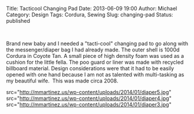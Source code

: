 Title: Tacticool Changing Pad 
Date: 2013-06-09 19:00
Author: Michael
Category: Design
Tags: Cordura, Sewing
Slug: changing-pad
Status: published

 

Brand new baby and I needed a "tacti-cool" changing pad to go along with
the messenger/diaper bag I had already made. The outer shell is 1000d
Cordura in Coyote Tan. A small piece of high density foam was used as a
cushion for the little fella. The poo guard or liner was made with
recycled billboard material. Design considerations were that it had to
be easily opened with one hand because I am not as talented with
multi-tasking as my beautiful wife.  This was made circa 2008.

src="http://mmartinez.us/wp-content/uploads/2014/01/diaper5.jpg"
src="http://mmartinez.us/wp-content/uploads/2014/01/diaper4.jpg"
src="http://mmartinez.us/wp-content/uploads/2014/01/diaper3.jpg"

